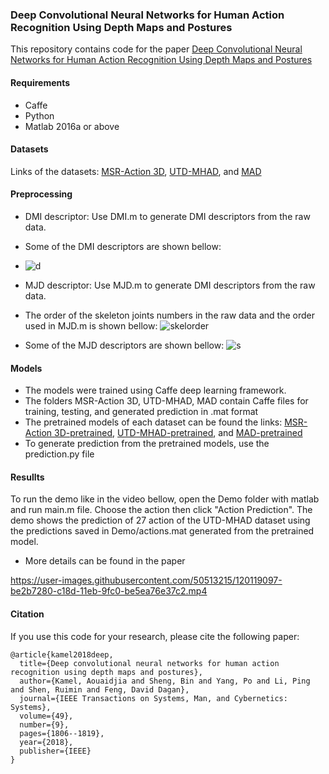 ### Deep Convolutional Neural Networks for Human Action Recognition Using Depth Maps and Postures 
This repository contains code for the paper [Deep Convolutional Neural Networks for Human Action Recognition Using Depth Maps and Postures
](https://ieeexplore.ieee.org/abstract/document/8409991)

#### Requirements
- Caffe
- Python
- Matlab 2016a or above
#### Datasets
Links of the datasets: [MSR-Action 3D](https://www.microsoft.com/en-us/download/details.aspx?id=52315), [UTD-MHAD](https://personal.utdallas.edu/~kehtar/UTD-MHAD.html), and [MAD](http://humansensing.cs.cmu.edu/mad/download.html)

#### Preprocessing

- DMI descriptor: Use DMI.m to generate DMI descriptors from the raw data.
- Some of the DMI descriptors are shown bellow:
- ![d](https://user-images.githubusercontent.com/50513215/120083391-48a5a080-c0c0-11eb-8322-e5ecd46c38a8.PNG)

- MJD descriptor: Use MJD.m to generate DMI descriptors from the raw data.
- The order of the skeleton joints numbers in the raw data and the order used in MJD.m is shown bellow:
![skelorder](https://user-images.githubusercontent.com/50513215/120175827-827cc100-c1fe-11eb-9605-393f9e7bdced.PNG)

- Some of the MJD descriptors are shown bellow:
![s](https://user-images.githubusercontent.com/50513215/120083401-683cc900-c0c0-11eb-97d2-18bb6d072a2c.PNG)

#### Models
- The models were trained using Caffe deep learning framework.
- The folders MSR-Action 3D, UTD-MHAD, MAD contain Caffe files for training, testing, and generated prediction in .mat format
- The pretrained models of each dataset can be found the links: [MSR-Action 3D-pretrained](https://drive.google.com/file/d/1pS1OvaIKzJdjvwwixY7SrhvWxRJUUpe_/view?usp=sharing), [UTD-MHAD-pretrained](https://drive.google.com/file/d/1VBtGFLbaG9vsCKPurWsvtRdgJ8PA2kjK/view?usp=sharing), and [MAD-pretrained](https://drive.google.com/file/d/1zQVFCoDbr4JvEgrR5K5591iS5y5HJbyA/view?usp=sharing)
- To generate prediction from the pretrained models, use the prediction.py file

#### Resullts
To run the demo like in the video bellow, open the Demo folder with matlab and run main.m file. Choose the action then click "Action Prediction". The demo shows the prediction of 27 action of the UTD-MHAD dataset using the predictions saved in Demo/actions.mat generated from the pretrained model.
- More details can be found in the paper

https://user-images.githubusercontent.com/50513215/120119097-be2b7280-c18d-11eb-9fc0-be5ea76e37c2.mp4

#### Citation
If you use this code for your research, please cite the following paper:
```
@article{kamel2018deep,
  title={Deep convolutional neural networks for human action recognition using depth maps and postures},
  author={Kamel, Aouaidjia and Sheng, Bin and Yang, Po and Li, Ping and Shen, Ruimin and Feng, David Dagan},
  journal={IEEE Transactions on Systems, Man, and Cybernetics: Systems},
  volume={49},
  number={9},
  pages={1806--1819},
  year={2018},
  publisher={IEEE}
}
```
